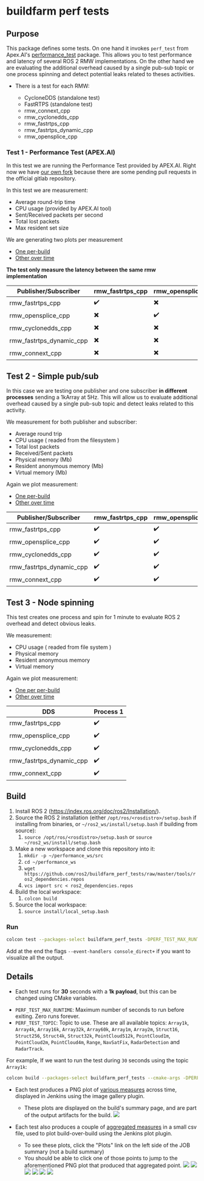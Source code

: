 # buildfarm perf tests

## Purpose

This package defines some tests. On one hand it invokes `perf_test` from Apex.AI's [performance_test](https://gitlab.com/ApexAI/performance_test) package. This allows you to test performance and latency of several ROS 2 RMW implementations. On the other hand we are evaluating the additional overhead caused by a single pub-sub topic or one process spinning and detect potential leaks related to theses activities.

* There is a test for each RMW:

  - CycloneDDS (standalone test)
  - FastRTPS (standalone test)
  - rmw_connext_cpp
  - rmw_cyclonedds_cpp
  - rmw_fastrtps_cpp
  - rmw_fastrtps_dynamic_cpp
  - rmw_opensplice_cpp

### Test 1 - Performance Test  (APEX.AI)

In this test we are running the Performance Test provided by APEX.AI. Right now we have [our own fork](https://github.com/ros2/performance_test) because there are some pending pull requests in the official gitlab repository.

In this test we are measurement:
 - Average round-trip time
 - CPU usage (provided by APEX.AI tool)
 - Sent/Received packets per second
 - Total lost packets
 - Max resident set size

We are generating two plots per measurement
 - [One per-build](http://build.ros2.org/view/Eci/job/Eci__nightly-performance_ubuntu_bionic_amd64/lastBuild/)
 - [Other over time](http://build.ros2.org/view/Eci/job/Eci__nightly-performance_ubuntu_bionic_amd64/plot/)

**The test only measure the latency between the same rmw implementation**

| Publisher/Subscriber     | rmw_fastrtps_cpp         | rmw_opensplice_cpp       | rmw_cyclonedds_cpp       | rmw_fastrtps_dynamic_cpp | rmw_connext_cpp          |
|--------------------------|--------------------------|--------------------------|--------------------------|--------------------------|--------------------------|
| rmw_fastrtps_cpp         | :heavy_check_mark:       | :heavy_multiplication_x: | :heavy_multiplication_x: | :heavy_multiplication_x: | :heavy_multiplication_x: |
| rmw_opensplice_cpp       | :heavy_multiplication_x: | :heavy_check_mark:       | :heavy_multiplication_x: | :heavy_multiplication_x: | :heavy_multiplication_x: |
| rmw_cyclonedds_cpp       | :heavy_multiplication_x: | :heavy_multiplication_x: | :heavy_check_mark:       | :heavy_multiplication_x: | :heavy_multiplication_x: |
| rmw_fastrtps_dynamic_cpp | :heavy_multiplication_x: | :heavy_multiplication_x: | :heavy_multiplication_x: | :heavy_check_mark:       | :heavy_multiplication_x: |
| rmw_connext_cpp          | :heavy_multiplication_x: | :heavy_multiplication_x: | :heavy_multiplication_x: | :heavy_multiplication_x: | :heavy_check_mark:       |

## Test 2 - Simple pub/sub

In this case we are testing one publisher and one subscriber **in different processes** sending a 1kArray at 5Hz. This will allow us to
 evaluate additional overhead caused by a single pub-sub topic and detect leaks related to this
activity.

We measurement for both publisher and subscriber:

 - Average round trip
 - CPU usage ( readed from the filesystem )
 - Total lost packets
 - Received/Sent packets
 - Physical memory (Mb)
 - Resident anonymous memory (Mb)
 - Virtual memory (Mb)

Again we plot measurement:
 - [One per-build](http://3.83.10.11/job/Dci__nightly-performance-overhead-multi_ubuntu_bionic_amd64/lastBuild/)
 - [Other over time](http://3.83.10.11/job/Dci__nightly-performance-overhead-multi_ubuntu_bionic_amd64/plot/)

| Publisher/Subscriber     | rmw_fastrtps_cpp   | rmw_opensplice_cpp | rmw_cyclonedds_cpp | rmw_fastrtps_dynamic_cpp | rmw_connext_cpp    |
|--------------------------|--------------------|--------------------|--------------------|--------------------------|--------------------|
| rmw_fastrtps_cpp         | :heavy_check_mark: | :heavy_check_mark: | :heavy_check_mark: | :heavy_check_mark:       | :heavy_check_mark: |
| rmw_opensplice_cpp       | :heavy_check_mark: | :heavy_check_mark: | :heavy_check_mark: | :heavy_check_mark:       | :heavy_check_mark: |
| rmw_cyclonedds_cpp       | :heavy_check_mark: | :heavy_check_mark: | :heavy_check_mark: | :heavy_check_mark:       | :heavy_check_mark: |
| rmw_fastrtps_dynamic_cpp | :heavy_check_mark: | :heavy_check_mark: | :heavy_check_mark: | :heavy_check_mark:       | :heavy_check_mark: |
| rmw_connext_cpp          | :heavy_check_mark: | :heavy_check_mark: | :heavy_check_mark: | :heavy_check_mark:       | :heavy_check_mark: |

## Test 3 - Node spinning

This test creates one process and spin for 1 minute to evaluate ROS 2 overhead and detect obvious leaks.

We measurement:

 - CPU usage ( readed from file system )
 - Physical memory
 - Resident anonymous memory
 - Virtual memory

Again we plot measurement:
 - [One per per-build](http://3.83.10.11/job/Dci__nightly-performance-overhead_ubuntu_bionic_amd64/lastBuild/)
 - [Other over time](http://3.83.10.11/job/Dci__nightly-performance-overhead_ubuntu_bionic_amd64/plot/Node%20Spinnig%20Results/)

| DDS                      | Process 1 |
|--------------------------|-----------|
| rmw_fastrtps_cpp         | :heavy_check_mark:   |
| rmw_opensplice_cpp       |  :heavy_check_mark:   |
| rmw_cyclonedds_cpp       | :heavy_check_mark:   |
| rmw_fastrtps_dynamic_cpp |  :heavy_check_mark:   |
| rmw_connext_cpp          |   :heavy_check_mark:   |

##  Build

1.  Install ROS 2 (https://index.ros.org/doc/ros2/Installation/).
1.  Source the ROS 2 installation (either `/opt/ros/<rosdistro>/setup.bash` if installing from binaries, or `~/ros2_ws/install/setup.bash` if building from source):
    1.  `source /opt/ros/<rosdistro>/setup.bash` or `source ~/ros2_ws/install/setup.bash`
1.  Make a new workspace and clone this repository into it:
    1.  `mkdir -p ~/performance_ws/src`
    1.  `cd ~/performance_ws`
    1.  `wget https://github.com/ros2/buildfarm_perf_tests/raw/master/tools/ros2_dependencies.repos`
    1.  `vcs import src < ros2_dependencies.repos`
1.  Build the local workspace:
    1.  `colcon build`
1.  Source the local workspace:
    1.  `source install/local_setup.bash`

### Run

```bash
colcon test --packages-select buildfarm_perf_tests -DPERF_TEST_MAX_RUNTIME="30" -DPERF_TEST_TOPIC="Array1k" --event-handlers console_direct+
```

Add at the end the flags `--event-handlers console_direct+` if you want to visualize all the output.

## Details

* Each test runs for **30** seconds with a **1k payload**, but this can be changed using CMake variables.
 - `PERF_TEST_MAX_RUNTIME`: Maximum number of seconds to run before  exiting. Zero runs forever.
 - `PERF_TEST_TOPIC`: Topic to use. These are all available topics: `Array1k`, `Array4k`, `Array16k`, `Array32k`, `Array60k`, `Array1m`, `Array2m`, `Struct16`, `Struct256`, `Struct4k`, `Struct32k`, `PointCloud512k`, `PointCloud1m`, `PointCloud2m`, `PointCloud4m`, `Range`, `NavSatFix`, `RadarDetection` and `RadarTrack`.

For example, If we want to run the test during `30` seconds using the topic `Array1k`:

```bash
colcon build --packages-select buildfarm_perf_tests --cmake-args -DPERF_TEST_MAX_RUNTIME="30" -DPERF_TEST_TOPIC="Array1k"
```

* Each test produces a PNG plot of [various measures](http://build.ros2.org/view/Eci/job/Eci__nightly-performance_ubuntu_bionic_amd64/) across time, displayed in Jenkins using the image gallery plugin.
  - These plots are displayed on the build's summary page, and are part of the output artifacts for the build.
![](img/latency.png)

* Each test also produces a couple of [aggregated measures](http://build.ros2.org/view/Eci/job/Eci__nightly-performance_ubuntu_bionic_amd64/plot/) in a small csv file, used to plot build-over-build using the Jenkins plot plugin.

   - To see these plots, click the "Plots" link on the left side of the JOB summary (not a build summary)
   - You should be able to click one of those points to jump to the aforementioned PNG plot that produced that aggregated point.
![](img/agregate_latency.png)
![](img/size.png)
![](img/cpu.png)
![](img/lost_packets.png)
![](img/received_packets.png)
![](img/sent_packets.png)
